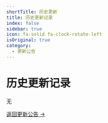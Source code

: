 ```yaml
---
shortTitle: 历史更新
title: 历史更新记录
index: false
sidebar: true
icon: fa-solid fa-clock-rotate-left
isOriginal: true
category:
  - 更新公告
---
```


# 历史更新记录

无

[返回更新公告 →](../) 